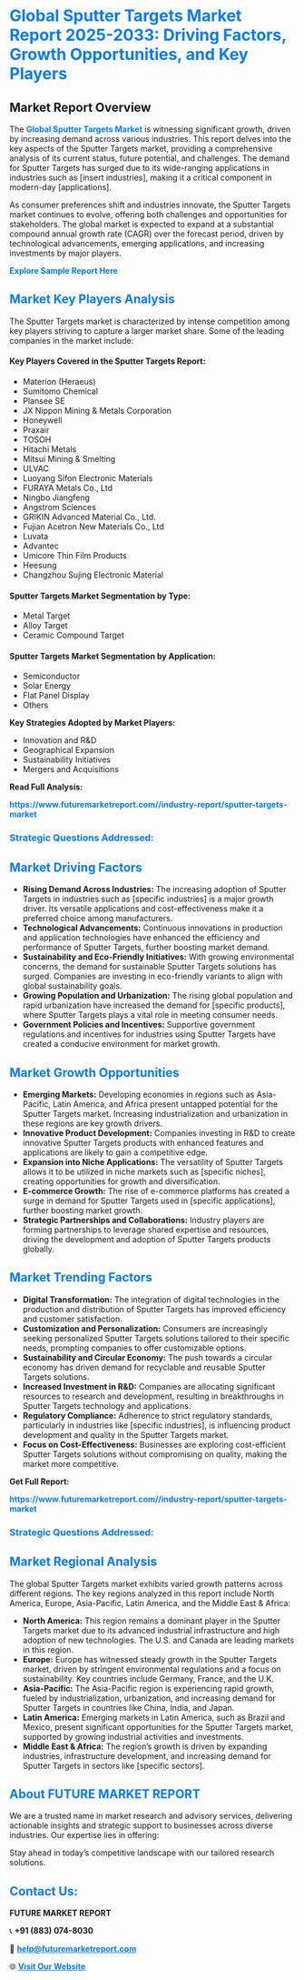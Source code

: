 <h1 style="color: #007BFF;">Global Sputter Targets Market Report 2025-2033: Driving Factors, Growth Opportunities, and Key Players</h1>

<section id="overview">
<h2>Market Report Overview</h2>
<p>The <a href="https://www.futuremarketreport.com//industry-report/sputter-targets-market" style="color: #007BFF; text-decoration: none;"><strong>Global Sputter Targets Market</strong></a> is witnessing significant growth, driven by increasing demand across various industries. This report delves into the key aspects of the Sputter Targets market, providing a comprehensive analysis of its current status, future potential, and challenges. The demand for Sputter Targets has surged due to its wide-ranging applications in industries such as [insert industries], making it a critical component in modern-day [applications].</p>
<p>As consumer preferences shift and industries innovate, the Sputter Targets market continues to evolve, offering both challenges and opportunities for stakeholders. The global market is expected to expand at a substantial compound annual growth rate (CAGR) over the forecast period, driven by technological advancements, emerging applications, and increasing investments by major players.</p>
</section>

<section id="overview">
<p><a href="https://www.futuremarketreport.com//request-sample/reportId=82224" style="color: #007BFF; text-decoration: none;"><strong>Explore Sample Report Here</strong></a></p>
</section>

<section id="key-players">
<h2 style="color: #007BFF;">Market Key Players Analysis</h2>
<p>The Sputter Targets market is characterized by intense competition among key players striving to capture a larger market share. Some of the leading companies in the market include:</p>
<h4>Key Players Covered in the Sputter Targets Report:</h4>
<ul><li>Materion (Heraeus)</li><li>Sumitomo Chemical</li><li>Plansee SE</li><li>JX Nippon Mining &amp; Metals Corporation</li><li>Honeywell</li><li>Praxair</li><li>TOSOH</li><li>Hitachi Metals</li><li>Mitsui Mining &amp; Smelting</li><li>ULVAC</li><li>Luoyang Sifon Electronic Materials</li><li>FURAYA Metals Co., Ltd</li><li>Ningbo Jiangfeng</li><li>Angstrom Sciences</li><li>GRIKIN Advanced Material Co., Ltd.</li><li>Fujian Acetron New Materials Co., Ltd</li><li>Luvata</li><li>Advantec</li><li>Umicore Thin Film Products</li><li>Heesung</li><li>Changzhou Sujing Electronic Material</li></ul>
<h4>Sputter Targets Market Segmentation by Type:</h4>
<ul><li>Metal Target</li><li>Alloy Target</li><li>Ceramic Compound Target</li></ul>

<h4>Sputter Targets Market Segmentation by Application:</h4>
<ul><li>Semiconductor</li><li>Solar Energy</li><li>Flat Panel Display</li><li>Others</li></ul>
<p><strong>Key Strategies Adopted by Market Players:</strong></p>
<ul>
<li>Innovation and R&D</li>
<li>Geographical Expansion</li>
<li>Sustainability Initiatives</li>
<li>Mergers and Acquisitions</li>
</ul>
</section>

<section>
<p><strong>Read Full Analysis: </strong></p><a href="https://www.futuremarketreport.com//industry-report/sputter-targets-market" style="color: #007BFF; text-decoration: none;"><strong>https://www.futuremarketreport.com//industry-report/sputter-targets-market</strong></a>
<h3 style="color: #007BFF;">Strategic Questions Addressed:</h3>
</section>

<section id="driving-factors">
<h2 style="color: #007BFF;">Market Driving Factors</h2>
<ul>
<li><strong>Rising Demand Across Industries:</strong> The increasing adoption of Sputter Targets in industries such as [specific industries] is a major growth driver. Its versatile applications and cost-effectiveness make it a preferred choice among manufacturers.</li>
<li><strong>Technological Advancements:</strong> Continuous innovations in production and application technologies have enhanced the efficiency and performance of Sputter Targets, further boosting market demand.</li>
<li><strong>Sustainability and Eco-Friendly Initiatives:</strong> With growing environmental concerns, the demand for sustainable Sputter Targets solutions has surged. Companies are investing in eco-friendly variants to align with global sustainability goals.</li>
<li><strong>Growing Population and Urbanization:</strong> The rising global population and rapid urbanization have increased the demand for [specific products], where Sputter Targets plays a vital role in meeting consumer needs.</li>
<li><strong>Government Policies and Incentives:</strong> Supportive government regulations and incentives for industries using Sputter Targets have created a conducive environment for market growth.</li>
</ul>
</section>

<section id="growth-opportunities">
<h2 style="color: #007BFF;">Market Growth Opportunities</h2>
<ul>
<li><strong>Emerging Markets:</strong> Developing economies in regions such as Asia-Pacific, Latin America, and Africa present untapped potential for the Sputter Targets market. Increasing industrialization and urbanization in these regions are key growth drivers.</li>
<li><strong>Innovative Product Development:</strong> Companies investing in R&D to create innovative Sputter Targets products with enhanced features and applications are likely to gain a competitive edge.</li>
<li><strong>Expansion into Niche Applications:</strong> The versatility of Sputter Targets allows it to be utilized in niche markets such as [specific niches], creating opportunities for growth and diversification.</li>
<li><strong>E-commerce Growth:</strong> The rise of e-commerce platforms has created a surge in demand for Sputter Targets used in [specific applications], further boosting market growth.</li>
<li><strong>Strategic Partnerships and Collaborations:</strong> Industry players are forming partnerships to leverage shared expertise and resources, driving the development and adoption of Sputter Targets products globally.</li>
</ul>
</section>

<section id="trending-factors">
<h2 style="color: #007BFF;">Market Trending Factors</h2>
<ul>
<li><strong>Digital Transformation:</strong> The integration of digital technologies in the production and distribution of Sputter Targets has improved efficiency and customer satisfaction.</li>
<li><strong>Customization and Personalization:</strong> Consumers are increasingly seeking personalized Sputter Targets solutions tailored to their specific needs, prompting companies to offer customizable options.</li>
<li><strong>Sustainability and Circular Economy:</strong> The push towards a circular economy has driven demand for recyclable and reusable Sputter Targets solutions.</li>
<li><strong>Increased Investment in R&D:</strong> Companies are allocating significant resources to research and development, resulting in breakthroughs in Sputter Targets technology and applications.</li>
<li><strong>Regulatory Compliance:</strong> Adherence to strict regulatory standards, particularly in industries like [specific industries], is influencing product development and quality in the Sputter Targets market.</li>
<li><strong>Focus on Cost-Effectiveness:</strong> Businesses are exploring cost-efficient Sputter Targets solutions without compromising on quality, making the market more competitive.</li>
</ul>
</section>

<section>
<p><strong>Get Full Report: </strong></p><a href="https://www.futuremarketreport.com//industry-report/sputter-targets-market" style="color: #007BFF; text-decoration: none;"><strong>https://www.futuremarketreport.com//industry-report/sputter-targets-market</strong></a>
<h3 style="color: #007BFF;">Strategic Questions Addressed:</h3>
</section>


<section id="regional-analysis">
<h2 style="color: #007BFF;">Market Regional Analysis</h2>
<p>The global Sputter Targets market exhibits varied growth patterns across different regions. The key regions analyzed in this report include North America, Europe, Asia-Pacific, Latin America, and the Middle East & Africa:</p>
<ul>
<li><strong>North America:</strong> This region remains a dominant player in the Sputter Targets market due to its advanced industrial infrastructure and high adoption of new technologies. The U.S. and Canada are leading markets in this region.</li>
<li><strong>Europe:</strong> Europe has witnessed steady growth in the Sputter Targets market, driven by stringent environmental regulations and a focus on sustainability. Key countries include Germany, France, and the U.K.</li>
<li><strong>Asia-Pacific:</strong> The Asia-Pacific region is experiencing rapid growth, fueled by industrialization, urbanization, and increasing demand for Sputter Targets in countries like China, India, and Japan.</li>
<li><strong>Latin America:</strong> Emerging markets in Latin America, such as Brazil and Mexico, present significant opportunities for the Sputter Targets market, supported by growing industrial activities and investments.</li>
<li><strong>Middle East & Africa:</strong> The region’s growth is driven by expanding industries, infrastructure development, and increasing demand for Sputter Targets in sectors like [specific sectors].</li>
</ul>
</section>

<footer>
<h2 style="color: #007BFF;">About FUTURE MARKET REPORT</h2>
<p>We are a trusted name in market research and advisory services, delivering actionable insights and strategic support to businesses across diverse industries. Our expertise lies in offering:</p>

<p>Stay ahead in today’s competitive landscape with our tailored research solutions.</p>

<h2 style="color: #007BFF;">Contact Us:</h2>
<p><strong>FUTURE MARKET REPORT</strong></p>
<p>📞 <strong>+91 (883) 074-8030</strong></p>
<p>📧 <strong><a href="mailto:help@futuremarketreport.com" style="color: #007BFF;">help@futuremarketreport.com</a></strong></p>
<p>🌐 <strong><a href="https://www.futuremarketreport.com/" style="color: #007BFF;">Visit Our Website</a></strong></p>
</footer>